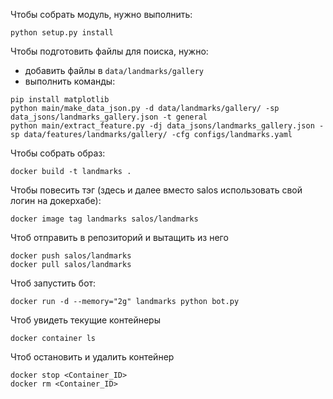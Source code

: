 Чтобы собрать модуль, нужно выполнить:
```
python setup.py install
```

Чтобы подготовить файлы для поиска, нужно:
- добавить файлы в `data/landmarks/gallery`
- выполнить команды:
```
pip install matplotlib
python main/make_data_json.py -d data/landmarks/gallery/ -sp data_jsons/landmarks_gallery.json -t general
python main/extract_feature.py -dj data_jsons/landmarks_gallery.json -sp data/features/landmarks/gallery/ -cfg configs/landmarks.yaml
```

Чтобы собрать образ:
```
docker build -t landmarks .
```
Чтобы повесить тэг (здесь и далее вместо salos использовать свой логин на докерхабе):
```
docker image tag landmarks salos/landmarks
```
Чтоб отправить в репозиторий и вытащить из него
```
docker push salos/landmarks
docker pull salos/landmarks
```

Чтоб запустить бот:
```
docker run -d --memory="2g" landmarks python bot.py
```
Чтоб увидеть текущие контейнеры
```
docker container ls
```

Чтоб остановить и удалить контейнер 
```
docker stop <Container_ID>
docker rm <Container_ID>

```